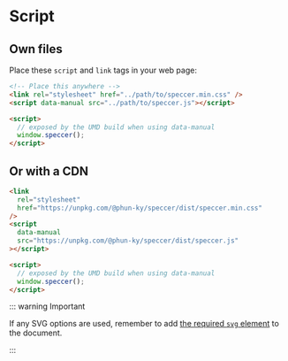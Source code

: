 # Script

## Own files

Place these `script` and `link` tags in your web page:

```html [index.html]
<!-- Place this anywhere -->
<link rel="stylesheet" href="../path/to/speccer.min.css" />
<script data-manual src="../path/to/speccer.js"></script>

<script>
  // exposed by the UMD build when using data-manual
  window.speccer();
</script>
```

## Or with a CDN

```html [index.html]
<link
  rel="stylesheet"
  href="https://unpkg.com/@phun-ky/speccer/dist/speccer.min.css"
/>
<script
  data-manual
  src="https://unpkg.com/@phun-ky/speccer/dist/speccer.js"
></script>

<script>
  // exposed by the UMD build when using data-manual
  window.speccer();
</script>
```

::: warning Important

If any SVG options are used, remember to add
[the required `svg` element](/guide/introduction/#svg) to the document.

:::
